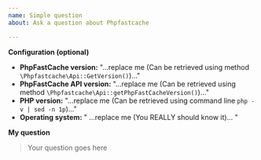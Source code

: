 ```yaml
---
name: Simple question
about: Ask a question about Phpfastcache

---
```


**Configuration (optional)**
- **PhpFastCache version:** "...replace me (Can be retrieved using method `\Phpfastcache\Api::GetVersion()`)..."
- **PhpFastCache API version:** "...replace me (Can be retrieved using method `\Phpfastcache\Api::getPhpFastCacheVersion()`)..."
- **PHP version:** "...replace me (Can be retrieved using command line `php -v | sed -n 1p`)..."
- **Operating system:** " ...replace me (You REALLY should know it)... "

**My question**
> Your question goes here
